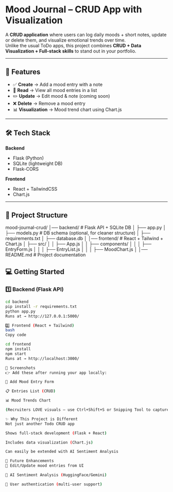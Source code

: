 # Mood Journal – CRUD App with Visualization  

A **CRUD application** where users can log daily moods + short notes, update or delete them, and visualize emotional trends over time.  
Unlike the usual ToDo apps, this project combines **CRUD + Data Visualization + Full-stack skills** to stand out in your portfolio.  

---

## 🚀 Features  
- ✅ **Create** → Add a mood entry with a note  
- 👀 **Read** → View all mood entries in a list  
- ✏️ **Update** → Edit mood & note (coming soon)  
- ❌ **Delete** → Remove a mood entry  
- 📊 **Visualization** → Mood trend chart using Chart.js  

---

## 🛠 Tech Stack  
**Backend**  
- Flask (Python)  
- SQLite (lightweight DB)  
- Flask-CORS  

**Frontend**  
- React + TailwindCSS  
- Chart.js  

---

## 📂 Project Structure  
mood-journal-crud/
│── backend/ # Flask API + SQLite DB
│ ├── app.py
│ ├── models.py # DB schema (optional, for cleaner structure)
│ ├── requirements.txt
│ ├── database.db
│
│── frontend/ # React + Tailwind + Chart.js
│ ├── src/
│ │ ├── App.js
│ │ ├── components/
│ │ │ ├── EntryForm.js
│ │ │ ├── EntryList.js
│ │ │ ├── MoodChart.js
│
│── README.md # Project documentation



## 💻 Getting Started  

### 1️⃣ Backend (Flask API)  
```bash
cd backend
pip install -r requirements.txt
python app.py
Runs at → http://127.0.0.1:5000/

2️⃣ Frontend (React + Tailwind)
bash
Copy code

cd frontend
npm install
npm start
Runs at → http://localhost:3000/

📸 Screenshots
👉 Add these after running your app locally:

📝 Add Mood Entry Form

📋 Entries List (CRUD)

📊 Mood Trends Chart

(Recruiters LOVE visuals — use Ctrl+Shift+S or Snipping Tool to capture & paste here!)

✨ Why This Project is Different
Not just another Todo CRUD app

Shows full-stack development (Flask + React)

Includes data visualization (Chart.js)

Can easily be extended with AI Sentiment Analysis

📌 Future Enhancements
🔹 Edit/Update mood entries from UI

🔹 AI Sentiment Analysis (HuggingFace/Gemini)

🔹 User authentication (multi-user support)

